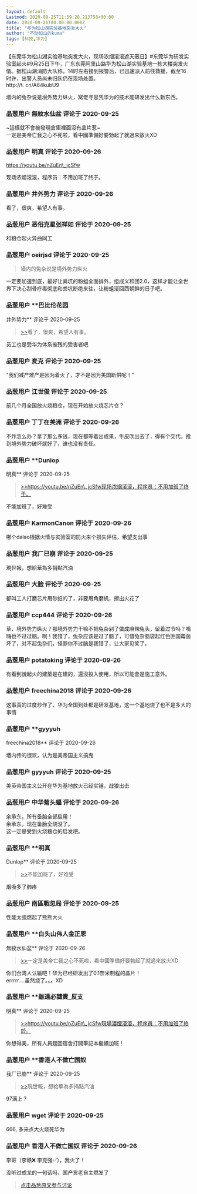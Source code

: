 ```yaml
---
layout: default
Lastmod: 2020-09-25T11:59:20.213758+00:00
date: 2020-09-26T00:00:00.000Z
title: "华为松山湖实验基地突发大火"
author: "不动如山的kuma"
tags: [科技,华为]
---
```


【东莞华为松山湖实验基地突发大火，现场浓烟滚滚遮天蔽日】#东莞华为研发实验室起火#9月25日下午，广东东莞阿里山路华为松山湖实验基地一栋大楼突发火情。据松山湖消防大队称，14时左右接到报警后，已迅速派人前往救援，截至16时许，出警人员尚未归队仍在现场处置。   
http://t. cn/A64kubU9  
  
墙内的兔杂说是境外势力纵火，窝佬寻思凭华为的技术能研发出什么新东西。

            
### 品葱用户 **無紋水仙盆** 评论于 2020-09-25
        
~這樣就不會被發現倉庫裡面沒有晶片惹~  
一定是美帝亡我之心不死啦，看中國準備好要勃起了就過來放火XD
        


            
### 品葱用户 **明真** 评论于 2020-09-26
        
https://youtu.be/nZuEn\_jcSfw  
  
现场浓烟滚滚，程序员：不用加班了终于。
        


            
### 品葱用户 **井外势力** 评论于 2020-09-26
        
看了，很爽，希望人有事。
        


            
### 品葱用户 **恶俗克星张祥如** 评论于 2020-09-25
        
和粮仓起火异曲同工
        


            
### 品葱用户 **oeirjsd** 评论于 2020-09-25
        
> 墙内的兔杂说是境外势力纵火

  
一定要加速到底，最好让粪坑的粉蛆全面排外，组成义和团2.0，这样才能让全世界下决心刮骨疗毒彻底和粪坑断绝来往，让粉蛆滚回西朝鲜的日子吧。
        


            
### 品葱用户 **巴比伦花园 
井外势力** 评论于 2020-09-25
        
> [\>>]( "/article/item_id-503363#")看了，很爽，希望人有事。

  
  
员工也是受华为体系摧残的受害者吧
        


            
### 品葱用户 **麦克** 评论于 2020-09-25
        
"我们减产难产是因为着火了，才不是因为美国断供呢！"
        


            
### 品葱用户 **江世俊** 评论于 2020-09-25
        
前几个月全国放火烧粮仓，现在开始放火烧芯片仓？
        


            
### 品葱用户 **丁丁在美洲** 评论于 2020-09-26
        
不炸怎么办？拿了那么多钱，现在都等着出成果，牛皮吹出去了，得有个交代。推到境外势力破坏就好了，谁也没有责任。
        


            
### 品葱用户 **Dunlop 
明真** 评论于 2020-09-25
        
> [\>>]( "/article/item_id-503356#")https://youtu.be/nZuEn\_jcSfw现场浓烟滚滚，程序员：不用加班了终于。

  
  
不能加班了，好难受
        


            
### 品葱用户 **KarmonCanon** 评论于 2020-09-26
        
哪个dalao根据火情与实验室的防火来个损失评估，希望支出事
        


            
### 品葱用户 **我厂已崩** 评论于 2020-09-25
        
現世報，想給華為多捐點汽油
        


            
### 品葱用户 **大脸** 评论于 2020-09-25
        
都叫工人打磨芯片用砂纸的了，非要用角磨机，擦出火花了
        


            
### 品葱用户 **ccp444** 评论于 2020-09-26
        
草，境外势力纵火？那境外势力干嘛不把兔杂剁了做成麻辣兔头，留着过节吗？嘴嗨也不过过脑。啊！我错了，兔杂应该是过了脑了，可惜兔杂脑袋起红色匪国霉菌坏了，对不起兔杂们，怪罪你不过脑是我错了，让大家见笑了。
        


            
### 品葱用户 **potatoking** 评论于 2020-09-26
        
有看到說起火的建築是在建的，還沒投入使用，所以可能會是施工意外。
        


            
### 品葱用户 **freechina2018** 评论于 2020-09-26
        
这事真的过度炒作了，华为全国到处都是研发基地，这一个基地烧了也不是多大的事情
        


            
### 品葱用户 **gyyyuh 
freechina2018** 评论于 2020-09-26
        
墙内传的很欢，认为是美帝国主义搞鬼
        


            
### 品葱用户 **gyyyuh** 评论于 2020-09-25
        
美英帝国主义公开在华为基地放火已经实锤，战狼出击
        


            
### 品葱用户 **中华菊头蝠** 评论于 2020-09-26
        
余承东，所有备胎全部启用！  
余承东，现在备胎全烧没了。  
这一定是受到火烧粮仓的启发吧。
        


            
### 品葱用户 **明真 
Dunlop** 评论于 2020-09-25
        
> [\>>]( "/article/item_id-503391#")不能加班了，好难受

  
  
烟吸多了肺疼
        


            
### 品葱用户 **南區戰忽局** 评论于 2020-09-25
        
性能太強燃起了熊熊大火
        


            
### 品葱用户 **白头山伟人金正恩 
無紋水仙盆** 评论于 2020-09-26
        
> [\>>]( "/article/item_id-503334#")一定是美帝亡我之心不死啦，看中國準備好要勃起了就過來放火XD

  
  
你们台湾人认输吧！华为已经研发出了0.1奈米制程的晶片！  
errrrr....虽然烧了。。。XD
        


            
### 品葱用户 **雖遠必譴責_反支 
明真** 评论于 2020-09-25
        
> [\>>]( "/article/item_id-503356#")https://youtu.be/nZuEn\_jcSfw現場濃煙滾滾，程序員：不用加班了終於。

  
  
你想得美，所有人員趕回宿舍打開筆記本繼續加班！
        


            
### 品葱用户 **香港人不做亡国奴 
我厂已崩** 评论于 2020-09-25
        
> [\>>]( "/article/item_id-503396#")現世報，想給華為多捐點汽油

  
97满上？
        


            
### 品葱用户 **wget** 评论于 2020-09-25
        
666, 多来点大火烧死华为
        


            
### 品葱用户 **香港人不做亡国奴** 评论于 2020-09-26
        
李哥（李赣❌ 李克强✅），我火了！  
  
没听过成龙的一句话吗，国产货老自主燃发了
        






> [点击品葱原文参与讨论](https://pincong.rocks/article/24460)

